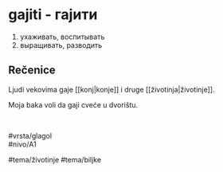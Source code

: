 # gajiti - гајити

1. ухаживать, воспитывать
2. выращивать, разводить

## Rečenice

Ljudi vekovima gaje [[konj|konje]] i druge [[životinja|životinje]].

Moja baka voli da gaji cveće u dvorištu.

<br>

#vrsta/glagol  
#nivo/A1  

#tema/životinje
#tema/biljke
